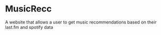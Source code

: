 # MusicRecc
A website that allows a user to get music recommendations based on their last.fm and spotify data
